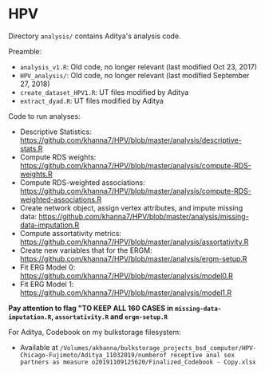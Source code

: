 # HPV

Directory `analysis/` contains Aditya's analysis code.  

Preamble:  
  * `analysis_v1.R`:           Old code, no longer relevant (last modified Oct 23, 2017)    
  * `HPV_analysis/`:           Old code, no longer relevant (last modified September 27, 2018)        
  * `create_dataset_HPV1.R`:   UT files modified by Aditya     
  * `extract_dyad.R`:          UT files modified by Aditya 
 
 Code to run analyses:
 * Descriptive Statistics: https://github.com/khanna7/HPV/blob/master/analysis/descriptive-stats.R  
 * Compute RDS weights: https://github.com/khanna7/HPV/blob/master/analysis/compute-RDS-weights.R
 * Compute RDS-weighted associations: https://github.com/khanna7/HPV/blob/master/analysis/compute-RDS-weighted-associations.R
 * Create network object, assign vertex attributes, and impute missing data: https://github.com/khanna7/HPV/blob/master/analysis/missing-data-imputation.R
 * Compute assortativity metrics: https://github.com/khanna7/HPV/blob/master/analysis/assortativity.R
 * Create new variables that for the ERGM: https://github.com/khanna7/HPV/blob/master/analysis/ergm-setup.R
 * Fit ERG Model 0: https://github.com/khanna7/HPV/blob/master/analysis/model0.R
 * Fit ERG Model 1: https://github.com/khanna7/HPV/blob/master/analysis/model1.R
  
**Pay attention to flag "TO KEEP ALL 160 CASES in `missing-data-imputation.R`, `assortativity.R` and `ergm-setup.R`**  
  
For Aditya, Codebook on my bulkstorage filesystem:
* Available at `/Volumes/akhanna/bulkstorage_projects_bsd_computer/HPV-Chicago-Fujimoto/Aditya_11032019/numberof receptive anal sex partners as measure o20191109125620/Finalized_Codebook - Copy.xlsx`
  
  
